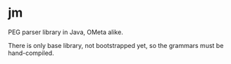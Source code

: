 jm
==

PEG parser library in Java, OMeta alike.

There is only base library, not bootstrapped yet,
so the grammars must be hand-compiled.
